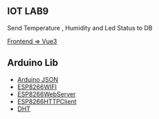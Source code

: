 ## IOT LAB9 
Send Temperature , Humidity and Led Status to DB

[Frontend => Vue3](https://github.com/parnuphun/myWebSite/blob/master/src/views/WorkShops/MiniProject_Iot/miniProject.vue)

## Arduino Lib 
- [Arduino JSON](https://www.youtube.com/watch?v=GUTpaY1YaXo)
- [ESP8266WIFI]()
- [ESP8266WebServer]()
- [ESP8266HTTPClient]()
- [DHT]()
